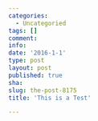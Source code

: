 ```yaml
---
categories:
  - Uncategoried
tags: []
comment: 
info: 
date: '2016-1-1'
type: post
layout: post
published: true
sha: 
slug: the-post-8175
title: 'This is a Test'

---
```

